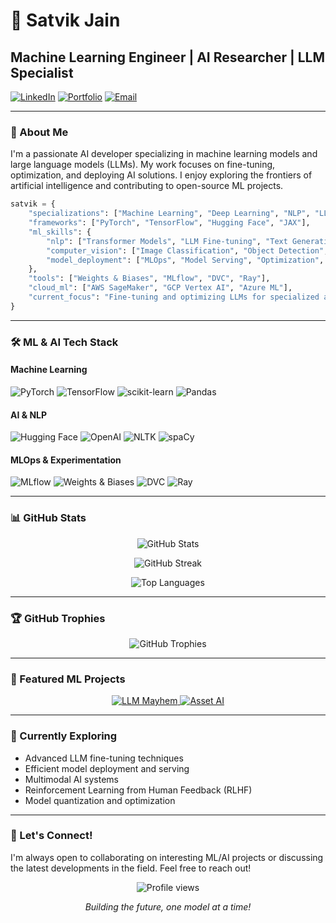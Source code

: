 # 🧠 Satvik Jain

## Machine Learning Engineer | AI Researcher | LLM Specialist

[![LinkedIn](https://img.shields.io/badge/LinkedIn-0077B5?style=for-the-badge&logo=linkedin&logoColor=white)](https://www.linkedin.com/in/satvik-jain-profile/)
[![Portfolio](https://img.shields.io/badge/Portfolio-FF5722?style=for-the-badge&logo=google-chrome&logoColor=white)](https://satvik-jain.netlify.app/)
[![Email](https://img.shields.io/badge/Email-D14836?style=for-the-badge&logo=gmail&logoColor=white)](mailto:satvik.jain.kht@gmail.com)

---

### 🚀 About Me

I'm a passionate AI developer specializing in machine learning models and large language models (LLMs). My work focuses on fine-tuning, optimization, and deploying AI solutions. I enjoy exploring the frontiers of artificial intelligence and contributing to open-source ML projects.

```python
satvik = {
    "specializations": ["Machine Learning", "Deep Learning", "NLP", "LLMs"],
    "frameworks": ["PyTorch", "TensorFlow", "Hugging Face", "JAX"],
    "ml_skills": {
        "nlp": ["Transformer Models", "LLM Fine-tuning", "Text Generation", "Sentiment Analysis"],
        "computer_vision": ["Image Classification", "Object Detection", "GAN"],
        "model_deployment": ["MLOps", "Model Serving", "Optimization", "Quantization"]
    },
    "tools": ["Weights & Biases", "MLflow", "DVC", "Ray"],
    "cloud_ml": ["AWS SageMaker", "GCP Vertex AI", "Azure ML"],
    "current_focus": "Fine-tuning and optimizing LLMs for specialized applications"
}
```

---

### 🛠️ ML & AI Tech Stack

#### Machine Learning
![PyTorch](https://img.shields.io/badge/PyTorch-EE4C2C?style=for-the-badge&logo=pytorch&logoColor=white)
![TensorFlow](https://img.shields.io/badge/TensorFlow-FF6F00?style=for-the-badge&logo=tensorflow&logoColor=white)
![scikit-learn](https://img.shields.io/badge/scikit--learn-F7931E?style=for-the-badge&logo=scikit-learn&logoColor=white)
![Pandas](https://img.shields.io/badge/Pandas-150458?style=for-the-badge&logo=pandas&logoColor=white)

#### AI & NLP
![Hugging Face](https://img.shields.io/badge/Hugging_Face-FFD21E?style=for-the-badge&logo=huggingface&logoColor=black)
![OpenAI](https://img.shields.io/badge/OpenAI-412991?style=for-the-badge&logo=openai&logoColor=white)
![NLTK](https://img.shields.io/badge/NLTK-3776AB?style=for-the-badge&logo=python&logoColor=white)
![spaCy](https://img.shields.io/badge/spaCy-09A3D5?style=for-the-badge&logo=spacy&logoColor=white)

#### MLOps & Experimentation
![MLflow](https://img.shields.io/badge/MLflow-0194E2?style=for-the-badge&logo=mlflow&logoColor=white)
![Weights & Biases](https://img.shields.io/badge/Weights_&_Biases-FFBE00?style=for-the-badge&logo=weightsandbiases&logoColor=black)
![DVC](https://img.shields.io/badge/DVC-945DD6?style=for-the-badge&logo=dvc&logoColor=white)
![Ray](https://img.shields.io/badge/Ray-028CF0?style=for-the-badge&logo=ray&logoColor=white)

---

### 📊 GitHub Stats

<p align="center">
  <img src="https://github-readme-stats.vercel.app/api?username=satvik-jain&show_icons=true&theme=radical" alt="GitHub Stats" />
</p>

<p align="center">
  <img src="https://github-readme-streak-stats.herokuapp.com/?user=satvik-jain&theme=radical" alt="GitHub Streak" />
</p>

<p align="center">
  <img src="https://github-readme-stats.vercel.app/api/top-langs/?username=satvik-jain&layout=compact&theme=radical" alt="Top Languages" />
</p>

---

### 🏆 GitHub Trophies
<p align="center">
  <img src="https://github-profile-trophy.vercel.app/?username=satvik-jain&theme=radical&column=7" alt="GitHub Trophies" />
</p>

---

### 📌 Featured ML Projects

<p align="center">
  <a href="https://github.com/Satvik-jain/Large-Language-Mayhem">
    <img src="https://github-readme-stats.vercel.app/api/pin/?username=satvik-jain&repo=Large-Language-Mayhem&theme=radical" alt="LLM Mayhem" />
  </a>
  <a href="https://github.com/Satvik-jain/Asset_AI">
    <img src="https://github-readme-stats.vercel.app/api/pin/?username=satvik-jain&repo=Asset_AI&theme=radical" alt="Asset AI" />
  </a>
</p>

---

### 🌱 Currently Exploring

- Advanced LLM fine-tuning techniques
- Efficient model deployment and serving
- Multimodal AI systems
- Reinforcement Learning from Human Feedback (RLHF)
- Model quantization and optimization

---

### 🤝 Let's Connect!

I'm always open to collaborating on interesting ML/AI projects or discussing the latest developments in the field. Feel free to reach out!

<p align="center">
  <img src="https://komarev.com/ghpvc/?username=satvik-jain&color=blueviolet" alt="Profile views" />
</p>

<p align="center">
  <i>Building the future, one model at a time!</i>
</p>
